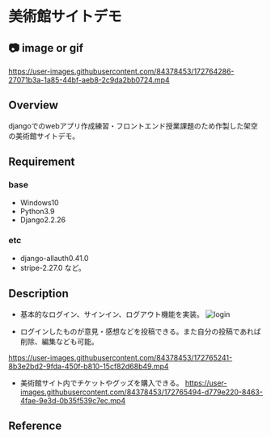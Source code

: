 # 美術館サイトデモ

## 📷 image or gif

https://user-images.githubusercontent.com/84378453/172764286-27071b3a-1a85-44bf-aeb8-2c9da2bb0724.mp4



## Overview
djangoでのwebアプリ作成練習・フロントエンド授業課題のため作製した架空の美術館サイトデモ。

## Requirement
### base
- Windows10
- Python3.9
- Django2.2.26
### etc
- django-allauth0.41.0
- stripe-2.27.0
など。

## Description
- 基本的なログイン、サインイン、ログアウト機能を実装。
![login](https://user-images.githubusercontent.com/84378453/172764794-d04ead4b-a4ef-43b2-92b7-dd8d30268bd0.png)

- ログインしたものが意見・感想などを投稿できる。また自分の投稿であれば削除、編集なども可能。

https://user-images.githubusercontent.com/84378453/172765241-8b3e2bd2-9fda-450f-b810-15cf82d68b49.mp4

- 美術館サイト内でチケットやグッズを購入できる。
https://user-images.githubusercontent.com/84378453/172765494-d779e220-8463-4fae-9e3d-0b35f539c7ec.mp4

## Reference

